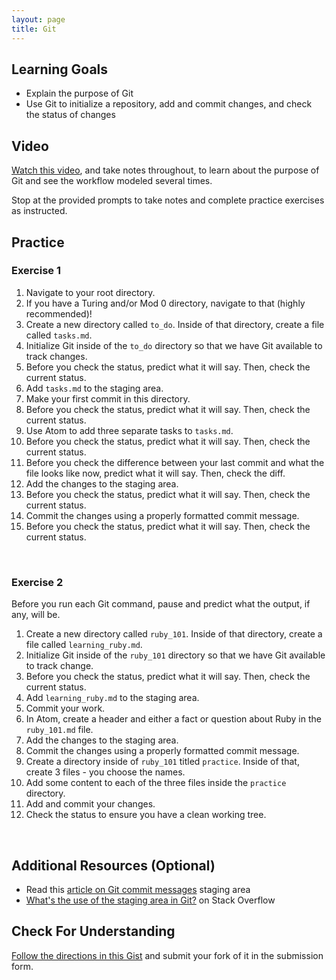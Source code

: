 ```yaml
---
layout: page
title: Git
---
```


## Learning Goals

- Explain the purpose of Git
- Use Git to initialize a repository, add and commit changes, and check the status of changes

## Video

<a href="https://www.loom.com/share/bb896ed8eb5a44998331c581c250a12b" target="_blank">Watch this video</a>, and take notes throughout, to learn about the purpose of Git and see the workflow modeled several times. 

Stop at the provided prompts to take notes and complete practice exercises as instructed.

## Practice

<div class="s-card">
  <h3>Exercise 1</h3>
  <ol>
    <li>Navigate to your root directory.</li>
    <li>If you have a Turing and/or Mod 0 directory, navigate to that (highly recommended)!</li>
    <li>Create a new directory called <code>to_do</code>. Inside of that directory, create a file called <code>tasks.md</code>.</li>
    <li>Initialize Git inside of the <code>to_do</code> directory so that we have Git available to track changes.</li>
    <li>Before you check the status, predict what it will say. Then, check the current status.</li>
    <li>Add <code>tasks.md</code> to the staging area.</li>
    <li>Make your first commit in this directory.</li>
    <li>Before you check the status, predict what it will say. Then, check the current status.</li>
    <li>Use Atom to add three separate tasks to <code>tasks.md</code>.</li>
    <li>Before you check the status, predict what it will say. Then, check the current status.</li>
    <li>Before you check the difference between your last commit and what the file looks like now, predict what it will say. Then, check the diff.</li>
    <li>Add the changes to the staging area.</li>
    <li>Before you check the status, predict what it will say. Then, check the current status.</li>
    <li>Commit the changes using a properly formatted commit message.</li>
    <li>Before you check the status, predict what it will say. Then, check the current status.</li>
  </ol>
</div>
<br>

<div class="s-card">
  <h3>Exercise 2</h3>
  <p>Before you run each Git command, pause and predict what the output, if any, will be.</p>
  <ol>
    <li>Create a new directory called <code>ruby_101</code>. Inside of that directory, create a file called <code>learning_ruby.md</code>.</li>
    <li>Initialize Git inside of the <code>ruby_101</code> directory so that we have Git available to track change.</li>
    <li>Before you check the status, predict what it will say. Then, check the current status.</li>
    <li>Add <code>learning_ruby.md</code> to the staging area.</li>
    <li>Commit your work.</li>
    <li>In Atom, create a header and either a fact or question about Ruby in the  <code>ruby_101.md</code> file.</li>
    <li>Add the changes to the staging area.</li>
    <li>Commit the changes using a properly formatted commit message.</li>
    <li>Create a directory inside of <code>ruby_101</code> titled <code>practice</code>. Inside of that, create 3 files - you choose the names.</li>
    <li>Add some content to each of the three files inside the <code>practice</code> directory.</li>
    <li>Add and commit your changes.</li>
    <li>Check the status to ensure you have a clean working tree.</li>
  </ol>
</div>

<br>

## Additional Resources (Optional)

- Read this <a href="https://chris.beams.io/posts/git-commit/" target="_blank">article on Git commit messages</a> staging area
- <a href="https://stackoverflow.com/questions/49228209/whats-the-use-of-the-staging-area-in-git" target="_blank">What's the use of the staging area in Git?</a> on Stack Overflow

## Check For Understanding

<a href="https://gist.github.com/ameseee/e9ccdf8fae906a3bd1a3d5e81731413b" target="_blank">Follow the directions in this Gist</a> and submit your fork of it in the submission form.

<br><br>
